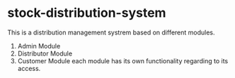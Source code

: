 # stock-distribution-system
This is a distribution management systrem based on different modules.
1. Admin Module
2. Distributor Module
3. Customer Module
each module has its own functionality regarding to its access.
